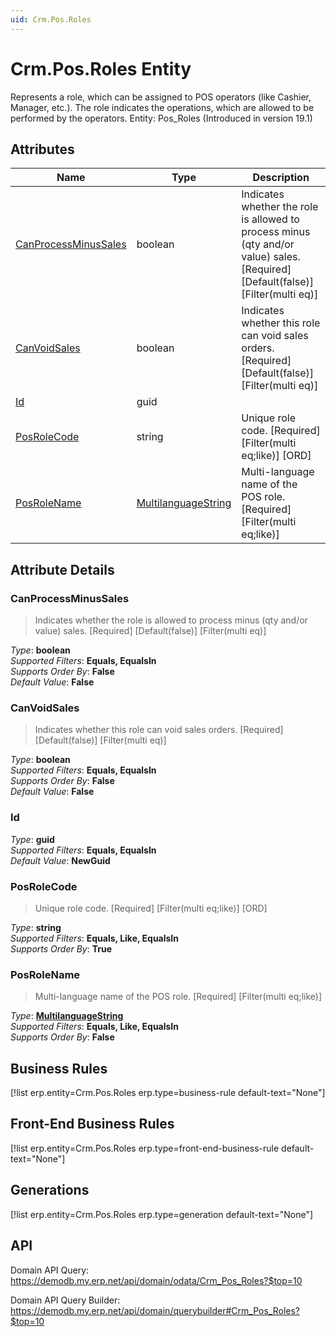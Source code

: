 ```yaml
---
uid: Crm.Pos.Roles
---
```

# Crm.Pos.Roles Entity

Represents a role, which can be assigned to POS operators (like Cashier, Manager, etc.). The role indicates the operations, which are allowed to be performed by the operators. Entity: Pos_Roles (Introduced in version 19.1)

## Attributes

| Name | Type | Description |
| ---- | ---- | --- |
| [CanProcessMinusSales](Crm.Pos.Roles.md#canprocessminussales) | boolean | Indicates whether the role is allowed to process minus (qty and/or value) sales. [Required] [Default(false)] [Filter(multi eq)] 
| [CanVoidSales](Crm.Pos.Roles.md#canvoidsales) | boolean | Indicates whether this role can void sales orders. [Required] [Default(false)] [Filter(multi eq)] 
| [Id](Crm.Pos.Roles.md#id) | guid |  
| [PosRoleCode](Crm.Pos.Roles.md#posrolecode) | string | Unique role code. [Required] [Filter(multi eq;like)] [ORD] 
| [PosRoleName](Crm.Pos.Roles.md#posrolename) | [MultilanguageString](../data-types.md#multilanguagestring) | Multi-language name of the POS role. [Required] [Filter(multi eq;like)] 


## Attribute Details

### CanProcessMinusSales

> Indicates whether the role is allowed to process minus (qty and/or value) sales. [Required] [Default(false)] [Filter(multi eq)]

_Type_: **boolean**  
_Supported Filters_: **Equals, EqualsIn**  
_Supports Order By_: **False**  
_Default Value_: **False**  

### CanVoidSales

> Indicates whether this role can void sales orders. [Required] [Default(false)] [Filter(multi eq)]

_Type_: **boolean**  
_Supported Filters_: **Equals, EqualsIn**  
_Supports Order By_: **False**  
_Default Value_: **False**  

### Id

_Type_: **guid**  
_Supported Filters_: **Equals, EqualsIn**  
_Default Value_: **NewGuid**  

### PosRoleCode

> Unique role code. [Required] [Filter(multi eq;like)] [ORD]

_Type_: **string**  
_Supported Filters_: **Equals, Like, EqualsIn**  
_Supports Order By_: **True**  

### PosRoleName

> Multi-language name of the POS role. [Required] [Filter(multi eq;like)]

_Type_: **[MultilanguageString](../data-types.md#multilanguagestring)**  
_Supported Filters_: **Equals, Like, EqualsIn**  
_Supports Order By_: **False**  



## Business Rules

[!list erp.entity=Crm.Pos.Roles erp.type=business-rule default-text="None"]

## Front-End Business Rules

[!list erp.entity=Crm.Pos.Roles erp.type=front-end-business-rule default-text="None"]

## Generations

[!list erp.entity=Crm.Pos.Roles erp.type=generation default-text="None"]

## API

Domain API Query:
<https://demodb.my.erp.net/api/domain/odata/Crm_Pos_Roles?$top=10>

Domain API Query Builder:
<https://demodb.my.erp.net/api/domain/querybuilder#Crm_Pos_Roles?$top=10>

